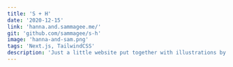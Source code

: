 ```yaml
---
title: 'S + H'
date: '2020-12-15'
link: 'hanna.and.sammagee.me/'
git: 'github.com/sammagee/s-h'
image: 'hanna-and-sam.png'
tags: 'Next.js, TailwindCSS'
description: 'Just a little website put together with illustrations by my girlfriend Hanna'
---
```

